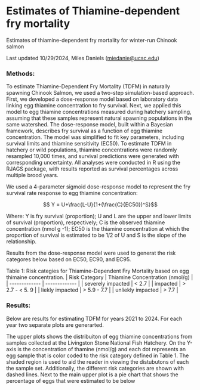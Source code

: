 # Estimates of Thiamine-dependent fry mortality
Estimates of thiamine-dependent fry mortality for winter-run Chinook salmon

Last updated 10/29/2024, Miles Daniels (miedanie@ucsc.edu)

### Methods: 
To estimate Thiamine-Dependent Fry Mortality (TDFM) in naturally spawning Chinook Salmon, we used a two-step simulation-based approach. First, we developed a dose-response model based on laboratory data linking egg thiamine concentration to fry survival. Next, we applied this model to egg thiamine concentrations measured during hatchery sampling, assuming that these samples represent natural spawning populations in the same watershed. The dose-response model, built within a Bayesian framework, describes fry survival as a function of egg thiamine concentration. The model was simplified to fit key parameters, including survival limits and thiamine sensitivity (EC50). To estimate TDFM in hatchery or wild populations, thiamine concentrations were randomly resampled 10,000 times, and survival predictions were generated with corresponding uncertainty. All analyses were conducted in R using the RJAGS package, with results reported as survival percentages across multiple brood years.

We used a 4-parameter sigmoid dose-response model to represent the fry survival rate response to egg thiamine concentration:

 $$ Y = U+\frac{L-U}{1+(\frac{C}{EC50})^S}$$
 
Where: Y is fry survival (proportion); U and L are the upper and lower limits of survival (proportion), respectively; C is the observed thiamine concentration (nmol g -1); EC50 is the thiamine concentration at which the proportion of survival is estimated to be 1/2 of U and S is the slope of the relationship.

Results from the dose-response model were used to generat the risk categores below based on EC50, EC90, and EC95. 


Table 1: Risk categies for Thiamine-Dependent Fry Mortality based on egg thimaine concentration.
| Risk Category  | Thiamine Concentration (nmol/g) |
| ------------- | ------------- |
| severely impacted  | < 2.7 |
| impacted  | > 2.7 - < 5. 9  |
| liekly impacted  | > 5.9 - 7.7  |
| unliekly impacted  | > 7.7  |

### Results:

Below are results for estimating TDFM for years 2021 to 2024. For each year two separate plots are generarted. 

The upper plots shows the distribuiton of egg thiamine concentrations from samples collected at the Livingston Stone National Fish Hatchery. On the Y-axis is the concentration of thamine (nmol/g) and each dot represents an egg sample that is color coded to the risk category defined in Table 1. The shaded region is used to aid the reader in viewing the distubutons of each the sample set. Additionally, the different risk categories are shown with dashed lines. Next to the main upper plot is a pie chart that shows the percentage of eggs that were estimated to be below  
